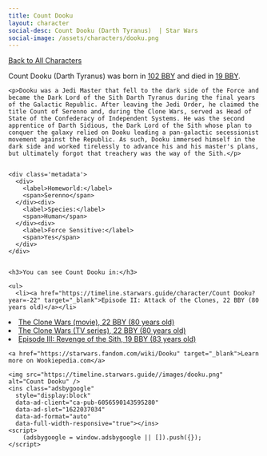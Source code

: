 ```yaml
---
title: Count Dooku
layout: character
social-desc: Count Dooku (Darth Tyranus)  | Star Wars
social-image: /assets/characters/dooku.png
---
```

<a href="/character" class="smaller">Back to All Characters</a>

<div class="character-profile container">
  <div class="col-10">
    <p>
    Count Dooku (Darth Tyranus)     was born in <a href="https://timeline.starwars.guide/character/Count Dooku?year=-102" target="_blank">102 BBY</a> and died in <a href="https://timeline.starwars.guide/character/Count Dooku?year=-19" target="_blank">19 BBY</a>.        
    </p>

    <p>Dooku was a Jedi Master that fell to the dark side of the Force and became the Dark Lord of the Sith Darth Tyranus during the final years of the Galactic Republic. After leaving the Jedi Order, he claimed the title Count of Serenno and, during the Clone Wars, served as Head of State of the Confederacy of Independent Systems. He was the second apprentice of Darth Sidious, the Dark Lord of the Sith whose plan to conquer the galaxy relied on Dooku leading a pan-galactic secessionist movement against the Republic. As such, Dooku immersed himself in the dark side and worked tirelessly to advance his and his master's plans, but ultimately forgot that treachery was the way of the Sith.</p>


    <div class='metadata'>
      <div>
        <label>Homeworld:</label>
        <span>Serenno</span>
      </div><div>
        <label>Species:</label>
        <span>Human</span>
      </div><div>
        <label>Force Sensitive:</label>
        <span>Yes</span>
      </div>
    </div>


    <h3>You can see Count Dooku in:</h3>

    <ul>
      <li><a href="https://timeline.starwars.guide/character/Count Dooku?year=-22" target="_blank">Episode II: Attack of the Clones, 22 BBY (80 years old)</a></li>
  <li><a href="https://timeline.starwars.guide/character/Count Dooku?year=-22" target="_blank">The Clone Wars (movie), 22 BBY (80 years old)</a></li>
  <li><a href="https://timeline.starwars.guide/character/Count Dooku?year=-22" target="_blank">The Clone Wars (TV series), 22 BBY (80 years old)</a></li>
  <li><a href="https://timeline.starwars.guide/character/Count Dooku?year=-19" target="_blank">Episode III: Revenge of the Sith, 19 BBY (83 years old)</a></li>
    </ul>

    <a href="https://starwars.fandom.com/wiki/Dooku" target="_blank">Learn more on Wookiepedia.com</a>
  </div>
  <div class="character_image col-2">
    
    <img src="https://timeline.starwars.guide//images/dooku.png" alt="Count Dooku" />
    <ins class="adsbygoogle"
      style="display:block"
      data-ad-client="ca-pub-6056590143595280"
      data-ad-slot="1622037034"
      data-ad-format="auto"
      data-full-width-responsive="true"></ins>
    <script>
        (adsbygoogle = window.adsbygoogle || []).push({});
    </script>
  </div>
</div>
